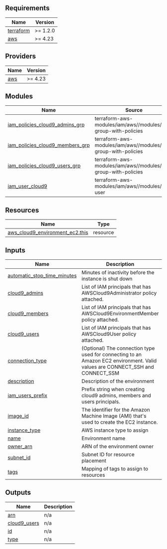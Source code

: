 <!-- BEGIN_TF_DOCS -->
## Requirements

| Name | Version |
|------|---------|
| <a name="requirement_terraform"></a> [terraform](#requirement\_terraform) | >= 1.2.0 |
| <a name="requirement_aws"></a> [aws](#requirement\_aws) | >= 4.23 |

## Providers

| Name | Version |
|------|---------|
| <a name="provider_aws"></a> [aws](#provider\_aws) | >= 4.23 |

## Modules

| Name | Source | Version |
|------|--------|---------|
| <a name="module_iam_policies_cloud9_admins_grp"></a> [iam\_policies\_cloud9\_admins\_grp](#module\_iam\_policies\_cloud9\_admins\_grp) | terraform-aws-modules/iam/aws//modules/iam-group-with-policies | 5.11.1 |
| <a name="module_iam_policies_cloud9_members_grp"></a> [iam\_policies\_cloud9\_members\_grp](#module\_iam\_policies\_cloud9\_members\_grp) | terraform-aws-modules/iam/aws//modules/iam-group-with-policies | 5.11.1 |
| <a name="module_iam_policies_cloud9_users_grp"></a> [iam\_policies\_cloud9\_users\_grp](#module\_iam\_policies\_cloud9\_users\_grp) | terraform-aws-modules/iam/aws//modules/iam-group-with-policies | 5.11.1 |
| <a name="module_iam_user_cloud9"></a> [iam\_user\_cloud9](#module\_iam\_user\_cloud9) | terraform-aws-modules/iam/aws//modules/iam-user | 5.11.1 |

## Resources

| Name | Type |
|------|------|
| [aws_cloud9_environment_ec2.this](https://registry.terraform.io/providers/hashicorp/aws/latest/docs/resources/cloud9_environment_ec2) | resource |

## Inputs

| Name | Description | Type | Default | Required |
|------|-------------|------|---------|:--------:|
| <a name="input_automatic_stop_time_minutes"></a> [automatic\_stop\_time\_minutes](#input\_automatic\_stop\_time\_minutes) | Minutes of inactivity before the instance is shut down | `string` | `null` | no |
| <a name="input_cloud9_admins"></a> [cloud9\_admins](#input\_cloud9\_admins) | List of IAM principals that has AWSCloud9Administrator policy attached. | `list(string)` | `[]` | no |
| <a name="input_cloud9_members"></a> [cloud9\_members](#input\_cloud9\_members) | List of IAM principals that has AWSCloud9EnvironmentMember policy attached. | `list(string)` | `[]` | no |
| <a name="input_cloud9_users"></a> [cloud9\_users](#input\_cloud9\_users) | List of IAM principals that has AWSCloud9User policy attached. | `list(string)` | `[]` | no |
| <a name="input_connection_type"></a> [connection\_type](#input\_connection\_type) | (Optional) The connection type used for connecting to an Amazon EC2 environment. Valid values are CONNECT\_SSH and CONNECT\_SSM | `string` | `"CONNECT_SSM"` | no |
| <a name="input_description"></a> [description](#input\_description) | Description of the environment | `string` | n/a | yes |
| <a name="input_iam_users_prefix"></a> [iam\_users\_prefix](#input\_iam\_users\_prefix) | Prefix string when creating cloud9 admins, members and users principals. | `string` | `""` | no |
| <a name="input_image_id"></a> [image\_id](#input\_image\_id) | The identifier for the Amazon Machine Image (AMI) that's used to create the EC2 instance. | `string` | `"ubuntu-18.04-x86_64"` | no |
| <a name="input_instance_type"></a> [instance\_type](#input\_instance\_type) | AWS instance type to assign | `string` | `"t3.micro"` | no |
| <a name="input_name"></a> [name](#input\_name) | Environment name | `string` | n/a | yes |
| <a name="input_owner_arn"></a> [owner\_arn](#input\_owner\_arn) | ARN of the environment owner | `string` | `null` | no |
| <a name="input_subnet_id"></a> [subnet\_id](#input\_subnet\_id) | Subnet ID for resource placement | `string` | n/a | yes |
| <a name="input_tags"></a> [tags](#input\_tags) | Mapping of tags to assign to resources | `map(string)` | `{}` | no |

## Outputs

| Name | Description |
|------|-------------|
| <a name="output_arn"></a> [arn](#output\_arn) | n/a |
| <a name="output_cloud9_users"></a> [cloud9\_users](#output\_cloud9\_users) | n/a |
| <a name="output_id"></a> [id](#output\_id) | n/a |
| <a name="output_type"></a> [type](#output\_type) | n/a |
<!-- END_TF_DOCS -->
